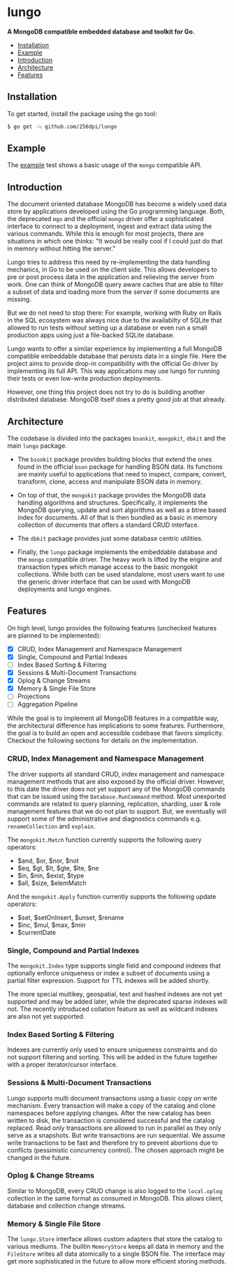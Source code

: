 # lungo

**A MongoDB compatible embedded database and toolkit for Go.**

- [Installation](#installation)
- [Example](#example)
- [Introduction](#introduction)
- [Architecture](#architecture)
- [Features](#features)

## Installation

To get started, install the package using the go tool:

```bash
$ go get -u github.com/256dpi/lungo
```

## Example

The [example](https://github.com/256dpi/lungo/tree/master/example_test.go) test
shows a basic usage of the `mongo` compatible API.

## Introduction

The document oriented database MongoDB has become a widely used data store by
applications developed using the Go programming language. Both, the deprecated
`mgo` and the official `mongo` driver offer a sophisticated interface to connect
to a deployment, ingest and extract data using the various commands. While this
is enough for most projects, there are situations in which one thinks: "It would
be really cool if I could just do that in memory without hitting the server."

Lungo tries to address this need by re-implementing the data handling mechanics,
in Go to be used on the client side. This allows developers to pre or post 
process data in the application and relieving the server from work. One can think
of MongoDB query aware caches that are able to filter a subset of data and loading
more from the server if some documents are missing.

But we do not need to stop there: For example, working with Ruby on Rails in the
SQL ecosystem was always nice due to the availabilty of SQLite that allowed to
run tests without setting up a database or even run a small production apps using
just a file-backed SQLite database.

Lungo wants to offer a similar experience by implementing a full MongoDB 
compatible embeddable database that persists data in a single file. Here the
project aims to provide drop-in compatibility with the official Go driver by
implementing its full API. This way applications may use lungo for running their
tests or even low-write production deployments.

However, one thing this project does not try to do is building another
distributed database. MongoDB itself does a pretty good job at that already.

## Architecture

The codebase is divided into the packages `bsonkit`, `mongokit`, `dbkit` and
the main `lungo` package.

- The `bsonkit` package provides building blocks that extend the ones found in
the official `bson` package for handling BSON data. Its functions are mainly
useful to applications that need to inspect, compare, convert, transform,
clone, access and manipulate BSON data in memory.

- On top of that, the `mongokit` package provides the MongoDB data handling
algorithms and structures. Specifically, it implements the MongoDB querying,
update and sort algorithms as well as a btree based index for documents. All of
that is then bundled as a basic in memory collection of documents that offers a
standard CRUD interface.

- The `dbkit` package provides just some database centric utilities.

- Finally, the `lungo` package implements the embeddable database and the
`mongo` compatible driver. The heavy work is lifted by the engine and transaction
types which manage access to the basic mongokit collections. While both can be
used standalone, most users want to use the generic driver interface that can be
used with MongoDB deployments and lungo engines.

## Features

On high level, lungo provides the following features (unchecked features are
planned to be implemented):

- [x] CRUD, Index Management and Namespace Management
- [x] Single, Compound and Partial Indexes
- [ ] Index Based Sorting & Filtering
- [x] Sessions & Multi-Document Transactions
- [x] Oplog & Change Streams
- [x] Memory & Single File Store
- [ ] Projections
- [ ] Aggregation Pipeline

While the goal is to implement all MongoDB features in a compatible way, the
architectural difference has implications to some features. Furthermore, the
goal is to build an open and accessible codebase that favors simplicity.
Checkout the following sections for details on the implementation.

### CRUD, Index Management and Namespace Management

The driver supports all standard CRUD, index management and namespace management
methods that are also exposed by the official driver. However, to this date the
driver does not yet support any of the MongoDB commands that can be issued using
the `Database.RunCommand` method. Most unexported commands are related to query
planning, replication, sharding, user & role management features that we do not
plan to support. But, we eventually will support some of the administrative and
diagnostics commands e.g. `renameCollection` and `explain`.

The `mongokit.Match` function currently supports the following query operators:

- $and, $or, $nor, $not
- $eq, $gt, $lt, $gte, $lte, $ne
- $in, $nin, $exist, $type
- $all, $size, $elemMatch

And the `mongokit.Apply` function currently supports the following update
operators:

- $set, $setOnInsert, $unset, $rename
 - $inc, $mul, $max, $min
- $currentDate

### Single, Compound and Partial Indexes

The `mongokit.Index` type supports single field and compound indexes that
optionally enforce uniqueness or index a subset of documents using a partial
filter expression. Support for TTL indexes will be added shortly.

The more special multikey, geospatial, text and hashed indexes are not yet
supported and may be added later, while the deprecated sparse indexes will not.
The recently introduced collation feature as well as wildcard indexes are also
not yet supported.

### Index Based Sorting & Filtering

Indexes are currently only used to ensure uniqueness constraints and do not
support filtering and sorting. This will be added in the future together with
a proper iterator/cursor interface. 

### Sessions & Multi-Document Transactions

Lungo supports multi document transactions using a basic copy on write mechanism.
Every transaction will make a copy of the catalog and clone namespaces before
applying changes. After the new catalog has been written to disk, the transaction
is considered successful and the catalog replaced. Read only transactions are
allowed to run in parallel as they only serve as a snapshots. But write
transactions are run sequential. We assume write transactions to be fast and
therefore try to prevent abortions due to conflicts (pessimistic concurrency
control). The chosen approach might be changed in the future.

### Oplog & Change Streams

Similar to MongoDB, every CRUD change is also logged to the `local.oplog`
collection in the same format as consumed in MongoDB. This allows client,
database and collection change streams.

### Memory & Single File Store

The `lungo.Store` interface allows custom adapters that store the catalog to
various mediums. The builtin `MemoryStore` keeps all data in memory and the
`FileStore` writes all data atomically to a single BSON file. The interface may
get more sophisticated in the future to allow more efficient storing methods.

